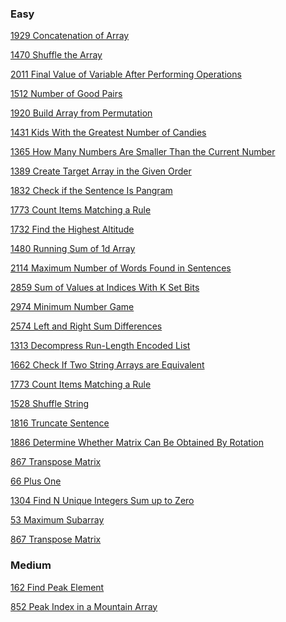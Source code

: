 ### Easy
[1929 Concatenation of Array](https://leetcode.com/problems/concatenation-of-array/solutions/4202965/array-1929-java-basic-using-for-loop-ak/)

[1470 Shuffle the Array](https://leetcode.com/problems/shuffle-the-array/solutions/4206617/array-1470-java-using-for-loop-o-n-beats-100-00-ak/)

[2011 Final Value of Variable After Performing Operations](https://leetcode.com/problems/final-value-of-variable-after-performing-operations/solutions/4203310/array-2011-java-basic-using-for-loop-or-switch-explained-ak/)

[1512 Number of Good Pairs](https://leetcode.com/problems/number-of-good-pairs/solutions/4317951/array-1512-java-beats-100-0-3-approaches-explained-ak/)

[1920 Build Array from Permutation](https://leetcode.com/problems/build-array-from-permutation/solutions/4202824/array-1920-java-basic-using-for-loop-ak/)

[1431 Kids With the Greatest Number of Candies](https://leetcode.com/problems/kids-with-the-greatest-number-of-candies/solutions/4206717/array-1431-java-basic-using-loops-ak/)

[1365 How Many Numbers Are Smaller Than the Current Number](https://leetcode.com/problems/how-many-numbers-are-smaller-than-the-current-number/solutions/4210074/array-1365-java-basic-using-for-ak/)

[1389 Create Target Array in the Given Order](https://leetcode.com/problems/create-target-array-in-the-given-order/solutions/4507693/array-1389-java-basic-using-for-loop-ak/)

[1832 Check if the Sentence Is Pangram](https://leetcode.com/problems/check-if-the-sentence-is-pangram/solutions/4564861/array-1832-java-basic-using-2-approaches-explained-ak/)

[1773 Count Items Matching a Rule](https://leetcode.com/problems/count-items-matching-a-rule/solutions/4219240/array-1773-java-using-switch-best-runtime-beats-99-61-ak/)

[1732 Find the Highest Altitude](https://leetcode.com/problems/find-the-highest-altitude/solutions/4564990/array-1732-java-beats-100-0-2-approaches-explained-ak/)

[1480 Running Sum of 1d Array](https://leetcode.com/problems/running-sum-of-1d-array/solutions/4341806/array-1480-java-beginner-beats-100-00-explained-ak/)

[2114 Maximum Number of Words Found in Sentences](https://leetcode.com/problems/maximum-number-of-words-found-in-sentences/solutions/4488815/array-2114-java-basic-ak/)

[2859 Sum of Values at Indices With K Set Bits](https://leetcode.com/problems/sum-of-values-at-indices-with-k-set-bits/solutions/4493921/array-2859-java-basic-ak/)

[2974 Minimum Number Game](https://leetcode.com/problems/minimum-number-game/solutions/4569179/array-2974-java-basic-using-sort-explained-ak/)

[2574 Left and Right Sum Differences](https://leetcode.com/problems/left-and-right-sum-differences/solutions/4216975/array-2574-java-using-loops-ak/)

[1313 Decompress Run-Length Encoded List](https://leetcode.com/problems/decompress-run-length-encoded-list/solutions/4217506/array-1313-java-beginner-using-for-arrays-fill-arraycopy-ak/)

[1662 Check If Two String Arrays are Equivalent](https://leetcode.com/problems/check-if-two-string-arrays-are-equivalent/solutions/4223440/array-1662-java-using-stringbuilder-or-join-beats-100-ak/)

[1773 Count Items Matching a Rule](https://leetcode.com/problems/count-items-matching-a-rule/solutions/4219240/array-1773-java-using-switch-best-runtime-beats-99-61-ak/)

[1528 Shuffle String](https://leetcode.com/problems/shuffle-string/solutions/4217733/array-1528-java-using-hashmap-for-beginner-ak/)

[1816 Truncate Sentence](https://leetcode.com/problems/truncate-sentence/solutions/4630792/array-1816-java-beginner-using-for-split-ak/)

[1886 Determine Whether Matrix Can Be Obtained By Rotation]()

[867 Transpose Matrix](https://leetcode.com/problems/transpose-matrix/solutions/4634669/array-867-java-using-loops-beats-100-ak/)

[66 Plus One](https://leetcode.com/problems/plus-one/solutions/4675345/array-66-java-best-runtime-beats-100-00-beginner-ak/)

[1304 Find N Unique Integers Sum up to Zero](https://leetcode.com/problems/find-n-unique-integers-sum-up-to-zero/solutions/4653110/array-1304-java-beats-100-0-beginner-ak/)

[53 Maximum Subarray](https://leetcode.com/problems/maximum-subarray/solutions/4675373/array-53-java-using-for-math-max-ak/)

[867 Transpose Matrix](https://leetcode.com/problems/transpose-matrix/solutions/4634669/array-867-java-using-loops-beats-100-ak/)


### Medium

[162 Find Peak Element](https://leetcode.com/problems/find-peak-element/solutions/4698551/array-162-java-basic-using-binary-search-explained-ak/)

[852 Peak Index in a Mountain Array](https://leetcode.com/problems/peak-index-in-a-mountain-array/solutions/4698590/array-852-java-basic-using-binary-search-explained-ak/)

[]()

[]()

[]()

[]()

[]()

[]()

[]()

[]()

[]()

[]()

[]()

[]()

[]()

[]()

[]()

[]()

[]()

[]()

[]()

[]()

[]()

[]()

[]()

[]()

[]()

[]()

[]()

[]()

[]()

[]()

[]()

[]()

[]()

[]()

[]()

[]()

[]()

[]()

[]()

[]()

[]()

[]()

[]()

[]()

[]()

[]()

[]()

[]()

[]()

[]()

[]()

[]()

[]()

[]()

[]()

[]()

[]()

[]()

[]()

[]()

[]()

[]()

[]()

[]()

[]()

[]()

[]()

[]()

[]()

[]()

[]()
